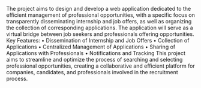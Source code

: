 The project aims to design and develop a web application dedicated to the efficient management of
professional opportunities, with a specific focus on transparently disseminating internship and job
offers, as well as organizing the collection of corresponding applications. The application will serve as a virtual bridge between job seekers and professionals offering opportunities.
Key Features:
• Dissemination of Internship and Job Offers
• Collection of Applications
• Centralized Management of Applications
• Sharing of Applications with Professionals
• Notifications and Tracking
This project aims to streamline and optimize the process of searching and selecting professional
opportunities, creating a collaborative and efficient platform for companies, candidates, and
professionals involved in the recruitment process.